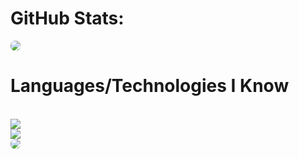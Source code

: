 # GitHub Stats:
  <a href="https://www.buymeacoffee.com/amantukhan" rel="nofollow"><img src='https://github-readme-stats-delta-six-85.vercel.app/api?username=amantu-qbit&count_private=true&show_icons=true&theme=dark' style='border-radius:7px;'></a>
  <br>
  <h1>Languages/Technologies I Know</h1>
  <br>
  <img src="https://skillicons.dev/icons?i=git,lua,c,cpp,css,vue,discordjs,django,flutter,git,raspberrypi,swift,unreal" />
  <br>
    <img src="https://skillicons.dev/icons?i=react,nextjs,github,gitlab,html,java,js,nodejs,nginx,py,tensorflow,ts,arduino" />
  <br>
  <a href="https://www.buymeacoffee.com/amantukhan" rel="nofollow"><img src='https://github-readme-stats-delta-six-85.vercel.app/api/top-langs/?username=amantu-qbit&theme=dark&layout=donut' style='border-radius:7px;'></a>
  <br>


